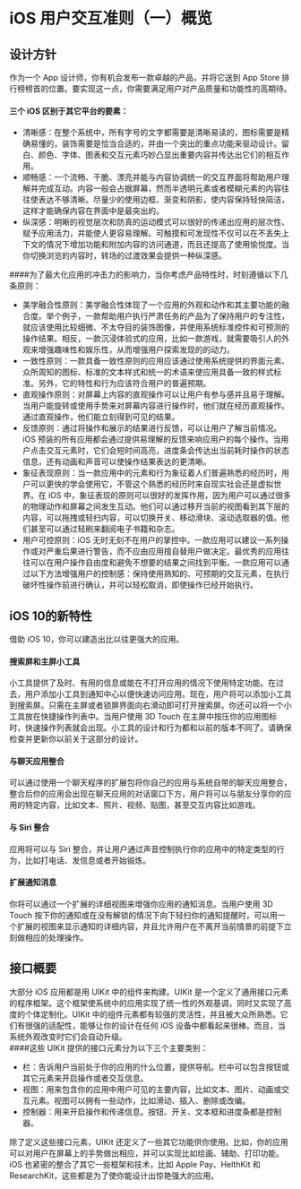 # iOS 用户交互准则（一）概览
## 设计方针  
作为一个 App 设计师，你有机会发布一款卓越的产品，并将它送到 App Store 排行榜榜首的位置。要实现这一点，你需要满足用户对产品质量和功能性的高期待。  
#### 三个 iOS 区别于其它平台的要素：  
- 清晰感：在整个系统中，所有字号的文字都需要是清晰易读的，图标需要是精确易懂的，装饰需要是恰当合适的，并由一个突出的重点功能来驱动设计。留白、颜色、字体、图表和交互元素巧妙凸显出重要内容并传达出它们的相互作用。
- 顺畅感：一个流畅、干脆、漂亮并能与内容协调统一的交互界面将帮助用户理解并完成互动。内容一般会占据屏幕，然而半透明元素或者模糊元素的内容往往使表达不够清晰。尽量少的使用边框、渐变和阴影，使内容保持轻快简洁，这样才能确保内容在界面中是最突出的。  
- 纵深感：明晰的视觉层次和防真的运动模式可以很好的传递出应用的层次性、赋予应用活力，并能使人更容易理解。可触摸和可发现性不仅可以在不丢失上下文的情况下增加功能和附加内容的访问通道，而且还提高了使用愉悦度。当你切换浏览的内容时，转场的过渡效果会提供一种纵深感。  

####为了最大化应用的冲击力的影响力，当你考虑产品特性时，时刻遵循以下几条原则：
- 美学融合性原则：美学融合性体现了一个应用的外观和动作和其主要功能的融合度。举个例子，一款帮助用户执行严肃任务的产品为了保持用户的专注性，就应该使用比较细微、不太夺目的装饰图像，并使用系统标准控件和可预测的操作结果。相反，一款沉浸体验式的应用，比如一款游戏，就需要吸引人的外观来增强趣味性和娱乐性，从而增强用户探索发现的的动力。  
- 一致性原则：一款具备一致性原则的应用应该通过使用系统提供的界面元素、众所周知的图标、标准的文本样式和统一的术语来使应用具备一致的样式标准。另外，它的特性和行为应该符合用户的普遍预期。  
- 直观操作原则：对屏幕上内容的直观操作可以让用户有参与感并且易于理解。当用户能旋转或使用手势来对屏幕内容进行操作时，他们就在经历直观操作。通过直观操作，他们能立刻得到可见的结果。  
- 反馈原则：通过将操作和展示的结果进行反馈，可以让用户了解当前情况。iOS 预装的所有应用都会通过提供易理解的反馈来响应用户的每个操作。当用户点击交互元素时，它们会短时间高亮，进度条会传达出当前耗时操作的状态信息，还有动画和声音可以使操作结果表达的更清晰。  
- 象征表现原则：当一款应用中的元素和行为象征着人们普遍熟悉的经历时，用户可以更快的学会使用它，不管这个熟悉的经历时来自现实社会还是虚拟世界。在 iOS 中，象征表现的原则可以很好的发挥作用，因为用户可以通过很多的物理动作和屏幕之间发生互动。他们可以通过移开当前的视图看到其下层的内容，可以拖拽或轻扫内容，可以切换开关、移动滑块、滚动选取器的值。他们甚至可以通过轻刷来翻阅电子书籍和杂志。  
- 用户可控原则：iOS 无时无刻不在用户的掌控中。一款应用可以建议一系列操作或对严重后果进行警告，而不应由应用擅自替用户做决定。最优秀的应用往往可以在用户操作自由度和避免不想要的结果之间找到平衡。一款应用可以通过以下方法增强用户的控制感：保持使用熟知的、可预期的交互元素，在执行破坏性操作前进行确认，并可以轻松取消，即使操作已经开始执行。  

## iOS 10的新特性
借助 iOS 10，你可以建造出比以往更强大的应用。  
#### 搜索屏和主屏小工具
小工具提供了及时、有用的信息或能在不打开应用的情况下使用特定功能。在过去，用户添加小工具到通知中心以便快速访问应用。现在，用户将可以添加小工具到搜索屏。只需在主屏或者锁屏界面向右滑动即可打开搜索屏。你还可以将一个小工具放在快捷操作列表中。当用户使用 3D Touch 在主屏中按压你的应用图标时，快速操作列表就会出现。小工具的设计和行为都和以前的版本不同了。请确保检查并更新你以前关于这部分的设计。  
#### 与聊天应用整合
可以通过使用一个聊天程序的扩展包将你自己的应用与系统自带的聊天应用整合，整合后你的应用会出现在聊天应用的对话窗口下方，用户将可以与朋友分享你的应用的特定内容，比如文本、照片、视频、贴图，甚至交互内容比如游戏。  
#### 与 Siri 整合
应用将可以与 Siri 整合，并让用户通过声音控制执行你的应用中的特定类型的行为，比如打电话、发信息或者开始锻炼。  
#### 扩展通知消息
你将可以通过一个扩展的详细视图来增强你应用的通知消息。当用户使用 3D Touch 按下你的通知或在没有解锁的情况下向下轻扫你的通知提醒时，可以用一个扩展的视图来显示通知的详细内容，并且允许用户在不离开当前情景的前提下立刻做相应的处理操作。  

## 接口概要
大部分 iOS 应用都是用 UIKit 中的组件来构建。UIKit 是一个定义了通用接口元素的程序框架。这个框架使系统中的应用实现了统一性的外观基调，同时又实现了高度的个体定制化。UIKit 中的组件元素都有较强的灵活性，并且被大众所熟悉。它们有很强的适配性，能够让你的设计在任何 iOS 设备中都看起来很棒。而且，当系统外观改变时它们会自动升级。  
####这些 UIKit 提供的接口元素分为以下三个主要类别：  
- 栏：告诉用户当前处于你的应用的什么位置，提供导航。栏中可以包含按钮或其它元素来开启操作或者交互信息。
- 视图：用来包含你的应用中用户可见的主要内容，比如文本、图片、动画或交互元素。视图可以拥有一些动作，比如滑动、插入、删除或改编。
- 控制器：用来开启操作和传递信息。按钮、开关、文本框和进度条都是控制器。  

除了定义这些接口元素，UIKit 还定义了一些其它功能供你使用。比如，你的应用可以对用户在屏幕上的手势做出相应，并可以实现比如绘画、辅助、打印功能。  
iOS 也紧密的整合了其它一些框架和技术，比如 Apple Pay、HelthKit 和 ResearchKit，这些都是为了使你能设计出惊艳强大的应用。





